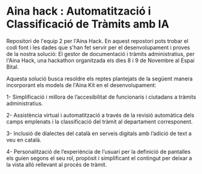 # Aina hack : Automatització i Classificació de Tràmits amb IA 
Repositori de l'equip 2 per l'Aina Hack. En aquest repostori pots trobar el codi font i les dades que s'han fet servir per el desenvolupament i proves de la nostra solució: El gestor de documentació i tràmits administratius, per l'Aina Hack, una hackathon organitzada els dies 8 i 9 de Novembre al Espai Bital.

Aquesta solució busca resoldre els reptes plantejats de la següent manera incorporant els models de l'Aina Kit en el desenvolupament:

1- Simplificació i millora de l’accesibilitat de funcionaris i ciutadans a tràmits administratius.

2- Assistència virtual i automatització a través de la revisió automàtica dels camps emplenats i la classificació del tràmit al departament corresponent.

3- Inclusió de dialectes del català en serveis digitals amb l’adició de text a veu en català.

4- Personalització de l’experiència de l’usuari per la definició de pantalles els guien segons el seu rol, propòsit i simplificant el contingut per deixar a la vista allò rellevant al procés de tràmit.




